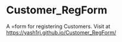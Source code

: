 # Customer_RegForm
A =form for registering Customers. Visit at https://yash1rj.github.io/Customer_RegForm/

